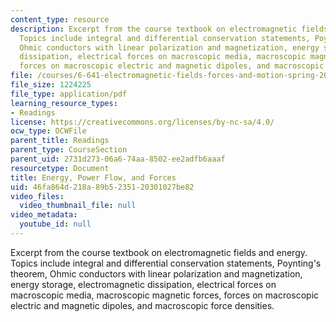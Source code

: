 ```yaml
---
content_type: resource
description: Excerpt from the course textbook on electromagnetic fields and energy.
  Topics include integral and differential conservation statements, Poynting's theorem,
  Ohmic conductors with linear polarization and magnetization, energy storage, electromagnetic
  dissipation, electrical forces on macroscopic media, macroscopic magnetic forces,
  forces on macroscopic electric and magnetic dipoles, and macroscopic force densities.
file: /courses/6-641-electromagnetic-fields-forces-and-motion-spring-2005/46fa864d218a89b5235120301027be82_11.pdf
file_size: 1224225
file_type: application/pdf
learning_resource_types:
- Readings
license: https://creativecommons.org/licenses/by-nc-sa/4.0/
ocw_type: OCWFile
parent_title: Readings
parent_type: CourseSection
parent_uid: 2731d273-06a6-74aa-8502-ee2adfb6aaaf
resourcetype: Document
title: Energy, Power Flow, and Forces
uid: 46fa864d-218a-89b5-2351-20301027be82
video_files:
  video_thumbnail_file: null
video_metadata:
  youtube_id: null
---
```

Excerpt from the course textbook on electromagnetic fields and energy. Topics include integral and differential conservation statements, Poynting's theorem, Ohmic conductors with linear polarization and magnetization, energy storage, electromagnetic dissipation, electrical forces on macroscopic media, macroscopic magnetic forces, forces on macroscopic electric and magnetic dipoles, and macroscopic force densities.